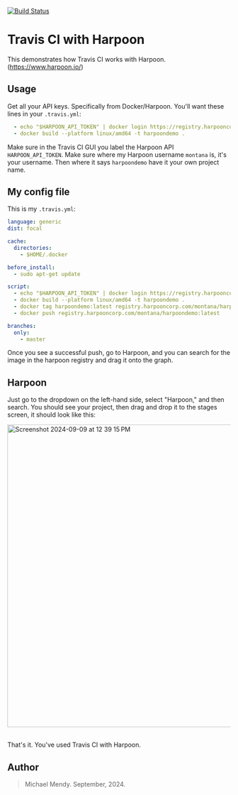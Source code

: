 [![Build Status](https://app.travis-ci.com/Montana/travis-harpoon.svg?token=U865GtC2ptqX3Ezf3Fzb&branch=master)](https://app.travis-ci.com/Montana/travis-harpoon)

# Travis CI with Harpoon 
This demonstrates how Travis CI works with Harpoon. (https://www.harpoon.io/)

## Usage 

Get all your API keys. Specifically from Docker/Harpoon. You'll want these lines in your `.travis.yml`:

```yaml
  - echo "$HARPOON_API_TOKEN" | docker login https://registry.harpooncorp.com -u montana --password-stdin
  - docker build --platform linux/amd64 -t harpoondemo .
```

Make sure in the Travis CI GUI you label the Harpoon API `HARPOON_API_TOKEN`. Make sure where my Harpoon username `montana` is, it's your username. Then where it says `harpoondemo` have it your own project name. 

## My config file

This is my `.travis.yml`:

```yaml
language: generic
dist: focal

cache:
  directories:
    - $HOME/.docker

before_install:
  - sudo apt-get update

script:
  - echo "$HARPOON_API_TOKEN" | docker login https://registry.harpooncorp.com -u montana --password-stdin
  - docker build --platform linux/amd64 -t harpoondemo .
  - docker tag harpoondemo:latest registry.harpooncorp.com/montana/harpoondemo:latest
  - docker push registry.harpooncorp.com/montana/harpoondemo:latest

branches:
  only:
    - master
```
Once you see a successful push, go to Harpoon, and you can search for the image in the harpoon registry and drag it onto the graph.

## Harpoon 

Just go to the dropdown on the left-hand side, select "Harpoon," and then search. You should see your project, then drag and drop it to the stages screen, it should look like this: 

<img width="682" alt="Screenshot 2024-09-09 at 12 39 15 PM" src="https://github.com/user-attachments/assets/53a97dba-5399-4fd2-82dc-4e4ce4b517ea">

<br>That's it. You've used Travis CI with Harpoon.</br>

## Author 

>Michael Mendy. September, 2024. 













